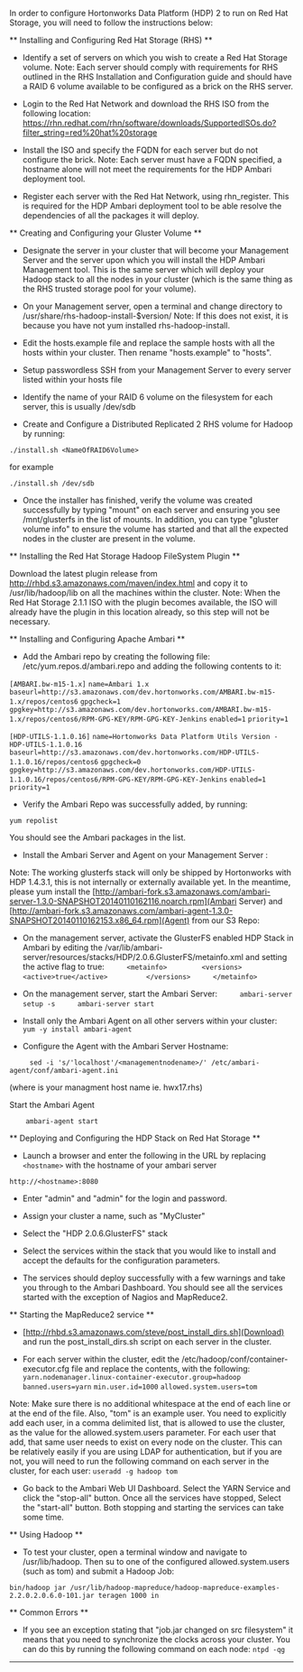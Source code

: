 In order to configure Hortonworks Data Platform (HDP) 2 to run on Red Hat Storage, you will need to follow the instructions below:

** Installing and Configuring Red Hat Storage (RHS) **

* Identify a set of servers on which you wish to create a Red Hat Storage volume. Note: Each server should comply with requirements for RHS outlined in the RHS Installation and Configuration guide and should have a RAID 6 volume available to be configured as a brick on the RHS server.

* Login to the Red Hat Network and download the RHS ISO from the following location: 
https://rhn.redhat.com/rhn/software/downloads/SupportedISOs.do?filter_string=red%20hat%20storage

* Install the ISO and specify the FQDN for each server but do not configure the brick. Note: Each server must have a FQDN specified, a hostname alone will not meet the requirements for the HDP Ambari deployment tool.

* Register each server with the Red Hat Network, using rhn_register. This is required for the HDP Ambari deployment tool to be able resolve the dependencies of all the packages it will deploy.

** Creating and Configuring your Gluster Volume **

* Designate the server in your cluster that will become your Management Server and the server upon which you will install the HDP Ambari Management tool. This is the same server which will deploy your Hadoop stack to all the nodes in your cluster (which is the same thing as the RHS trusted storage pool for your volume).

* On your Management server, open a terminal and change directory to /usr/share/rhs-hadoop-install-$version/   Note: If this does not exist, it is because you have not yum installed rhs-hadoop-install. 

* Edit the hosts.example file and replace the sample hosts with all the hosts within your cluster. Then rename "hosts.example" to "hosts".

* Setup passwordless SSH from your Management Server to every server listed within your hosts file

* Identify the name of your RAID 6 volume on the filesystem for each server, this is usually /dev/sdb

* Create and Configure a Distributed Replicated 2 RHS volume for Hadoop by running:

`./install.sh <NameOfRAID6Volume>`

for example

`./install.sh /dev/sdb`

* Once the installer has finished, verify the volume was created successfully by typing "mount" on each server and ensuring you see /mnt/glusterfs in the list of mounts. In addition, you can type "gluster volume info" to ensure the volume has started and that all the expected nodes in the cluster are present in the volume.

** Installing the Red Hat Storage Hadoop FileSystem Plugin **

Download the latest plugin release from http://rhbd.s3.amazonaws.com/maven/index.html and copy it to /usr/lib/hadoop/lib on all the machines within the cluster. Note: When the Red Hat Storage 2.1.1 ISO with the plugin becomes available, the ISO will already have the plugin in this location already, so this step will not be necessary.

** Installing and Configuring Apache Ambari **

* Add the Ambari repo by creating the following file: /etc/yum.repos.d/ambari.repo and adding the following contents to it:
		
`[AMBARI.bw-m15-1.x]`
`name=Ambari 1.x`
`baseurl=http://s3.amazonaws.com/dev.hortonworks.com/AMBARI.bw-m15-1.x/repos/centos6`
`gpgcheck=1`
`gpgkey=http://s3.amazonaws.com/dev.hortonworks.com/AMBARI.bw-m15-1.x/repos/centos6/RPM-GPG-KEY/RPM-GPG-KEY-Jenkins`
`enabled=1`
`priority=1`
		
`[HDP-UTILS-1.1.0.16]`
`name=Hortonworks Data Platform Utils Version - HDP-UTILS-1.1.0.16`
`baseurl=http://s3.amazonaws.com/dev.hortonworks.com/HDP-UTILS-1.1.0.16/repos/centos6`
`gpgcheck=0`
`gpgkey=http://s3.amazonaws.com/dev.hortonworks.com/HDP-UTILS-1.1.0.16/repos/centos6/RPM-GPG-KEY/RPM-GPG-KEY-Jenkins`
`enabled=1`
`priority=1`

* Verify the Ambari Repo was successfully added, by running:

`yum repolist` 

   You should see the Ambari packages in the list.

* Install the Ambari Server and Agent on your Management Server :    

Note: The working glusterfs stack will only be shipped by Hortonworks with HDP 1.4.3.1, this is not internally or externally available yet. In the meantime, please yum install the [http://ambari-fork.s3.amazonaws.com/ambari-server-1.3.0-SNAPSHOT20140110162116.noarch.rpm](Ambari Server) and [http://ambari-fork.s3.amazonaws.com/ambari-agent-1.3.0-SNAPSHOT20140110162153.x86_64.rpm](Agent) from our S3 Repo:

* On the management server, activate the GlusterFS enabled HDP Stack in Ambari by editing the /var/lib/ambari-server/resources/stacks/HDP/2.0.6.GlusterFS/metainfo.xml and setting the active flag to true:
`     <metainfo>`
`        <versions>`
`               <active>true</active>`
`         </versions>`
`     </metainfo>`

* On the management server, start the Ambari Server:
`     ambari-server setup -s`
`     ambari-server start`

*  Install only the Ambari Agent on all other servers within your cluster:
`     yum -y install ambari-agent`

* Configure the Agent with the Ambari Server Hostname: 

`     sed -i 's/'localhost'/<managementnodename>/' /etc/ambari-agent/conf/ambari-agent.ini`

(where <managementnodename> is your managment host name ie. hwx17.rhs)

Start the Ambari Agent 
 
`    ambari-agent start`


** Deploying and Configuring the HDP Stack on Red Hat Storage **


* Launch a browser and enter the following in the URL by replacing `<hostname>` with the hostname of your ambari server 

`http://<hostname>:8080`

* Enter "admin" and "admin" for the login and password.

* Assign your cluster a name, such as "MyCluster"

* Select the "HDP 2.0.6.GlusterFS" stack

* Select the services within the stack that you would like to install and accept the defaults for the configuration parameters.

* The services should deploy successfully with a few warnings and take you through to the Ambari Dashboard. You should see all the services started with the exception of Nagios and MapReduce2.

** Starting the MapReduce2 service **

* [http://rhbd.s3.amazonaws.com/steve/post_install_dirs.sh](Download) and run the post_install_dirs.sh script on each server in the cluster.

* For each server within the cluster, edit the /etc/hadoop/conf/container-executor.cfg file and replace the contents, with the following:
`yarn.nodemanager.linux-container-executor.group=hadoop`
`banned.users=yarn`
`min.user.id=1000`
`allowed.system.users=tom`

Note: Make sure there is no additional whitespace at the end of each line or at the end of the file. Also, "tom" is an example user. You need to explicitly add each user, in a comma delimited list, that is allowed to use the cluster, as the value for the allowed.system.users parameter. For each user that add, that same user needs to exist on every node on the cluster. This can be relatively easily if you are using LDAP for authentication, but if you are not, you will need to run the following command on each server in the cluster, for each user:
`useradd -g hadoop tom`

* Go back to the Ambari Web UI Dashboard. Select the YARN Service and click the "stop-all" button. Once all the services have stopped, Select the "start-all" button. Both stopping and starting the services can take some time.

** Using Hadoop  **

* To test your cluster, open a terminal window and navigate to /usr/lib/hadoop. Then su to one of the configured allowed.system.users (such as tom) and submit a Hadoop Job:

`bin/hadoop jar /usr/lib/hadoop-mapreduce/hadoop-mapreduce-examples-2.2.0.2.0.6.0-101.jar teragen 1000 in`


** Common Errors  **

* If you see an exception stating that "job.jar changed on src filesystem" it means that you need to synchronize the clocks across your cluster. You can do this by running the following command on each node:
`ntpd -qg`
------------------